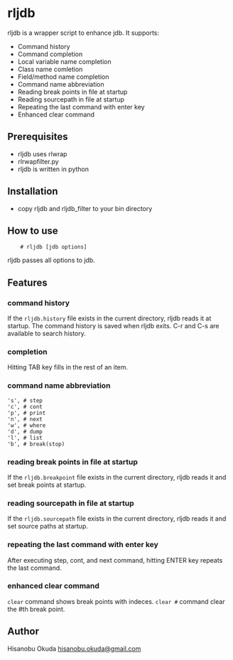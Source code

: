 rljdb
=====

rljdb is a wrapper script to enhance jdb. It supports:

* Command history
* Command completion
* Local variable name completion
* Class name comletion
* Field/method name completion
* Command name abbreviation
* Reading break points in file at startup
* Reading sourcepath in file at startup
* Repeating the last command with enter key
* Enhanced clear command

## Prerequisites

* rljdb uses rlwrap
* rlrwapfilter.py
* rljdb is written in python

## Installation

* copy rljdb and rljdb_filter to your bin directory

## How to use

        # rljdb [jdb options]

rljdb passes all options to jdb.

## Features

### command history

If the `rljdb.history` file exists in the current directory, rljdb reads it at startup. The command history is saved when rljdb exits. C-r and C-s are available to search history.

### completion

Hitting TAB key fills in the rest of an item.

### command name abbreviation

    's', # step
    'c', # cont
    'p', # print
    'n', # next
    'w', # where
    'd', # dump
    'l', # list
    'b', # break(stop)

### reading break points in file at startup

If the `rljdb.breakpoint` file exists in the current directory, rljdb reads it and set break points at startup.

### reading sourcepath in file at startup

If the `rljdb.sourcepath` file exists in the current directory, rljdb reads it and set source paths at startup.
  
### repeating the last command with enter key

After executing step, cont, and next command, hitting ENTER key repeats the last command.

### enhanced clear command

`clear` command shows break points with indeces. `clear #` command clear the #th break point.

## Author

Hisanobu Okuda hisanobu.okuda@gmail.com

